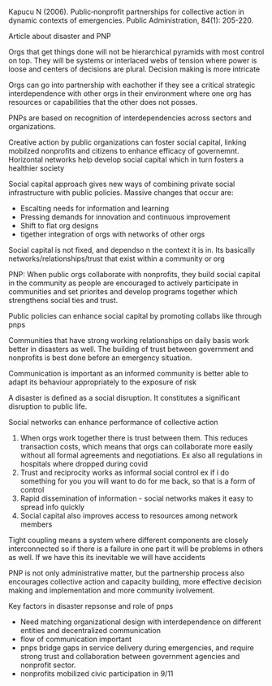 Kapucu N (2006). Public‐nonprofit partnerships for collective action in dynamic contexts of emergencies. Public Administration, 84(1): 205-220.

Article about disaster and PNP

Orgs that get things done will not be hierarchical pyramids with most control on top. They will be systems or interlaced webs of tension where power is loose and centers of decisions are plural. Decision making is more intricate

Orgs can go into partnership with eachother if they see a critical strategic interdependence with other orgs in their environment where one org has resources or capabilities that the other does not posses.

PNPs are based on recognition of interdependencies across sectors and organizations.

Creative action by public organizations can foster social capital, linking mobilzed nonprofits and citizens to enhance efficacy of governemnt. Horizontal networks help develop social capital which in turn fosters a healthier society

Social capital approach gives new ways of combining private social infrastructure with public policies. Massive changes that occur are:
- Escalting needs for information and learning
- Pressing demands for innovation and continuous improvement
- Shift to flat org designs
- tigether integration of orgs with networks of other orgs

Social capital is not fixed, and dependso n the context it is in. Its basically networks/relationships/trust that exist within a community or org

PNP: When public orgs collaborate with nonprofits, they build social capital in the community as people are encouraged to actively participate in communities and set priorites and develop programs together which strengthens social ties and trust.

Public policies can enhance social capital by promoting collabs like through pnps

Communities that have strong working relationships on daily basis work better in disasters as well. The building of trust between government and nonprofits is best done before an emergency situation. 

Communication is important as an informed community is better able to adapt its behaviour appropriately to the exposure of risk

A disaster is defined as a social disruption. It constitutes a significant disruption to public life.

Social networks can enhance performance of collective action
1. When orgs work together there is trust between them. This reduces transaction costs, which means that orgs can collaborate more easily without all formal agreements and negotiations. Ex also all regulations in hospitals where dropped during covid
2. Trust and reciprocity works as informal social control ex if i do something for you you will want to do for me back, so that is a form of control
3. Rapid dissemination of information  - social networks makes it easy to spread info quickly
4. Social capital also improves access to resources among network members

Tight coupling means a system where different components are closely interconnected so if there is a failure in one part it will be problems in others as well. If we have this its inevitable we will have accidents

PNP is not only administrative matter, but the partnership process also encourages collective action and capacity building, more effective decision making and implementation and more community ivolvement.

Key factors in disaster repsonse and role of pnps
- Need matching organizational design with interdependence on different entities and decentralized communication
- flow of communication important
- pnps bridge gaps in service delivery during emergencies, and require strong trust and collaboration between government agencies and nonprofit sector.
- nonprofits mobilized civic participation in 9/11
